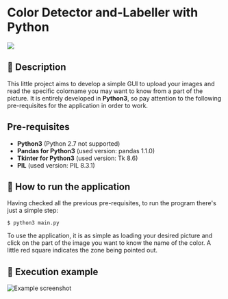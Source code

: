 # Color Detector and-Labeller with Python

![](https://user-images.githubusercontent.com/44211717/126876210-ccd0fa05-fa75-4a47-a4d6-f49692fe928a.png)

## :newspaper: Description 

This little project aims to develop a simple GUI to upload your images and read the specific colorname you may want to know from a part of the picture. It is entirely developed in __Python3__, so pay attention to the following pre-requisites for the application in order to work.

## Pre-requisites

 - **Python3** (Python 2.7 not supported)
 - **Pandas for Python3** (used version: pandas 1.1.0)
 - **Tkinter for Python3** (used version: Tk 8.6) 
 - **PIL** (used version: PIL 8.3.1)

## :rocket: How to run the application

Having checked all the previous pre-requisites, to run the program there's just a simple step:

```
$ python3 main.py
```

To use the application, it is as simple as loading your desired picture and click on the part of the image you want to know the name of the color. A little red square indicates the zone being pointed out.

## :minidisc: Execution example

![Example screenshot](https://user-images.githubusercontent.com/44211717/126881943-0eb07ebc-5905-4819-ae2d-349b2e3b5f1e.png)

